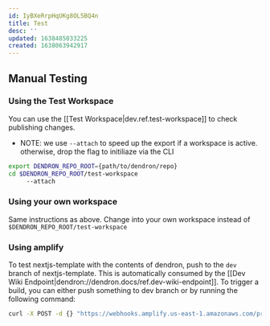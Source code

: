 ```yaml
---
id: IyBXeRrpHqUKg8OL5BQ4n
title: Test
desc: ''
updated: 1638485033225
created: 1638063942917
---
```


## Manual Testing

### Using the Test Workspace

You can use the [[Test Workspace|dev.ref.test-workspace]] to check publishing changes.

- NOTE: we use `--attach` to speed up the export if a workspace is active. otherwise, drop the flag to initiliaze via the CLI
```sh
export DENDRON_REPO_ROOT={path/to/dendron/repo}
cd $DENDRON_REPO_ROOT/test-workspace
     --attach
```

### Using your own workspace

Same instructions as above. Change into your own workspace instead of `$DENDRON_REPO_ROOT/test-workspace`

### Using amplify

To test nextjs-template with the contents of dendron, push to the `dev` branch of nextjs-template. This is automatically consumed by the
[[Dev Wiki Endpoint|dendron://dendron.docs/ref.dev-wiki-endpoint]]. To trigger a build, you can either push something to dev branch or by running the following command:

```sh
curl -X POST -d {} "https://webhooks.amplify.us-east-1.amazonaws.com/prod/webhooks?id=e30aff97-0336-46b8-983e-5262efea7098&token=KbS2zuBWI5CWeDmSttgpaR0zjn7RqHpdF7dP9yGqc&operation=startbuild" -H "Content-Type:application/json"
```
